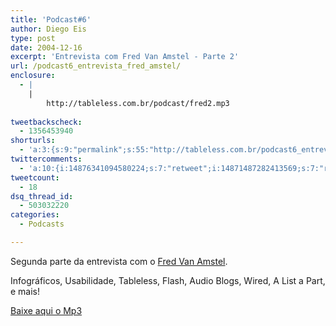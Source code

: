 ```yaml
---
title: 'Podcast#6'
author: Diego Eis
type: post
date: 2004-12-16
excerpt: 'Entrevista com Fred Van Amstel - Parte 2'
url: /podcast6_entrevista_fred_amstel/
enclosure:
  - |
    |
        http://tableless.com.br/podcast/fred2.mp3
        
tweetbackscheck:
  - 1356453940
shorturls:
  - 'a:3:{s:9:"permalink";s:55:"http://tableless.com.br/podcast6_entrevista_fred_amstel";s:7:"tinyurl";s:26:"http://tinyurl.com/3orur4q";s:4:"isgd";s:19:"http://is.gd/RKZkga";}'
twittercomments:
  - 'a:10:{i:14876341094580224;s:7:"retweet";i:14871487282413569;s:7:"retweet";i:21602483352633344;s:7:"retweet";i:52734488123408384;s:7:"retweet";i:52591078242652160;s:7:"retweet";i:52584307058946048;s:7:"retweet";i:52581604488511489;s:7:"retweet";i:52575363313840128;s:7:"retweet";i:52570229045329920;s:7:"retweet";i:52563630687911936;s:7:"retweet";}'
tweetcount:
  - 18
dsq_thread_id:
  - 503032220
categories:
  - Podcasts

---
```

Segunda parte da entrevista com o [Fred Van Amstel][1].
              
Infográficos, Usabilidade, Tableless, Flash, Audio Blogs, Wired, A List a Part, e mais!
              
[Baixe aqui o Mp3][2]

 [1]: http://www.usabilidoido.com.br/
 [2]: http://tableless.com.br/podcast/fred2.mp3